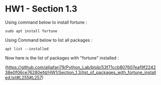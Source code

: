 # HW1 - Section 1.3

Using command below to install fortune :

```
sudo apt install fortune
```


Using Command below to list all packages :

```
apt list --installed 
```

Now here is the list of packages with "fortune" installed :

(https://github.com/alijafari79/Python_Lab/blob/53f71ccb807607eaf9f224238e0f06ce76280efd/HW1/Section_1.3/list_of_packages_with_fortune_installed.txt#L255#L257)
